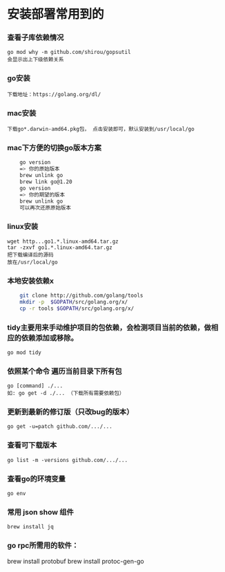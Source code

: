 # 安装部署常用到的

### 查看子库依赖情况
    go mod why -m github.com/shirou/gopsutil
    会显示出上下级依赖关系

### go安装 
    下载地址：https://golang.org/dl/

### mac安装
    下载go*.darwin-amd64.pkg包， 点击安装即可，默认安装到/usr/local/go

### mac下方便的切换go版本方案

```bash
    go version 
    => 你的原始版本
    brew unlink go
    brew link go@1.20
    go version 
    => 你的期望的版本
    brew unlink go
    可以再次还原原始版本
```

### linux安装
    wget http...go1.*.linux-amd64.tar.gz
    tar -zxvf go1.*.linux-amd64.tar.gz
    把下载编译后的源码
    放在/usr/local/go


### 本地安装依赖x
```bash
    git clone http://github.com/golang/tools
    mkdir -p  $GOPATH/src/golang.org/x/
    cp -r tools $GOPATH/src/golang.org/x/
```



### tidy主要用来手动维护项目的包依赖，会检测项目当前的依赖，做相应的依赖添加或移除。
    go mod tidy

### 依照某个命令 遍历当前目录下所有包
    go [command] ./...
    如: go get -d ./... （下载所有需要依赖包）

### 更新到最新的修订版（只改bug的版本）
    go get -u=patch github.com/.../...

### 查看可下载版本
    go list -m -versions github.com/.../...

### 查看go的环境变量
    go env

### 常用 json show 组件
    brew install jq


### go rpc所需用的软件：
brew install protobuf
brew install protoc-gen-go
